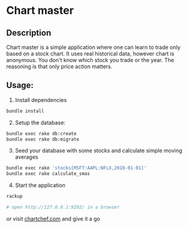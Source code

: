 # Chart master

## Description

Chart master is a simple application where one can learn to trade only based on a stock chart.
It uses real historical data, however chart is anonymous. You don't know which stock you trade or the year.
The reasoning is that only price action matters.

## Usage:

1. Install dependencies
```bash
bundle install
```
2. Setup the database:
```bash
bundle exec rake db:create
bundle exec rake db:migrate
```
3. Seed your database with some stocks and calculate simple moving averages
```bash
bundle exec rake 'stocks[MSFT:AAPL:NFLX,2010-01-01]'
bundle exec rake calculate_smas
```
4. Start the application
```bash
rackup

# open http://127.0.0.1:9292/ in a browser
```

or visit [chartchef.com](http://www.chartchef.com) and give it a go
